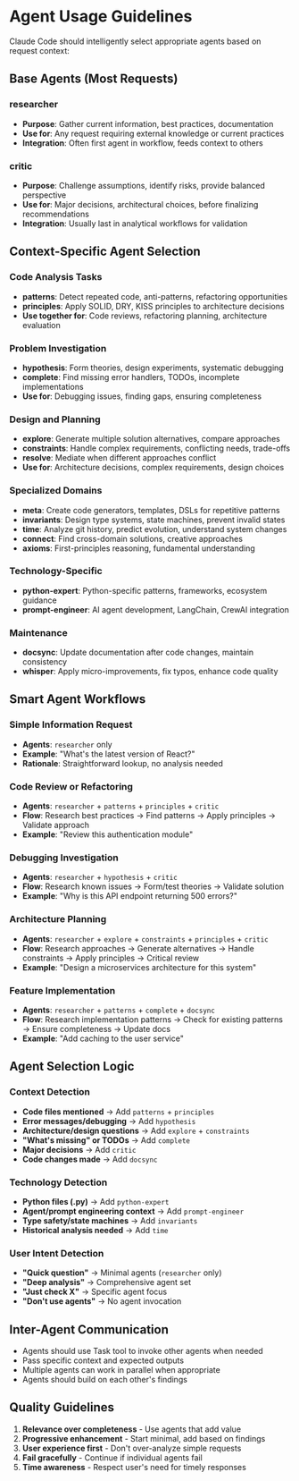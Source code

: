 # Agent Usage Guidelines

Claude Code should intelligently select appropriate agents based on request context:

## Base Agents (Most Requests)

### researcher
- **Purpose**: Gather current information, best practices, documentation
- **Use for**: Any request requiring external knowledge or current practices
- **Integration**: Often first agent in workflow, feeds context to others

### critic  
- **Purpose**: Challenge assumptions, identify risks, provide balanced perspective
- **Use for**: Major decisions, architectural choices, before finalizing recommendations
- **Integration**: Usually last in analytical workflows for validation

## Context-Specific Agent Selection

### Code Analysis Tasks
- **patterns**: Detect repeated code, anti-patterns, refactoring opportunities
- **principles**: Apply SOLID, DRY, KISS principles to architecture decisions
- **Use together for**: Code reviews, refactoring planning, architecture evaluation

### Problem Investigation
- **hypothesis**: Form theories, design experiments, systematic debugging
- **complete**: Find missing error handlers, TODOs, incomplete implementations  
- **Use for**: Debugging issues, finding gaps, ensuring completeness

### Design and Planning
- **explore**: Generate multiple solution alternatives, compare approaches
- **constraints**: Handle complex requirements, conflicting needs, trade-offs
- **resolve**: Mediate when different approaches conflict
- **Use for**: Architecture decisions, complex requirements, design choices

### Specialized Domains
- **meta**: Create code generators, templates, DSLs for repetitive patterns
- **invariants**: Design type systems, state machines, prevent invalid states
- **time**: Analyze git history, predict evolution, understand system changes
- **connect**: Find cross-domain solutions, creative approaches
- **axioms**: First-principles reasoning, fundamental understanding

### Technology-Specific
- **python-expert**: Python-specific patterns, frameworks, ecosystem guidance
- **prompt-engineer**: AI agent development, LangChain, CrewAI integration

### Maintenance
- **docsync**: Update documentation after code changes, maintain consistency
- **whisper**: Apply micro-improvements, fix typos, enhance code quality

## Smart Agent Workflows

### Simple Information Request
- **Agents**: `researcher` only
- **Example**: "What's the latest version of React?"
- **Rationale**: Straightforward lookup, no analysis needed

### Code Review or Refactoring
- **Agents**: `researcher` + `patterns` + `principles` + `critic`
- **Flow**: Research best practices → Find patterns → Apply principles → Validate approach
- **Example**: "Review this authentication module"

### Debugging Investigation  
- **Agents**: `researcher` + `hypothesis` + `critic`
- **Flow**: Research known issues → Form/test theories → Validate solution
- **Example**: "Why is this API endpoint returning 500 errors?"

### Architecture Planning
- **Agents**: `researcher` + `explore` + `constraints` + `principles` + `critic`
- **Flow**: Research approaches → Generate alternatives → Handle constraints → Apply principles → Critical review
- **Example**: "Design a microservices architecture for this system"

### Feature Implementation
- **Agents**: `researcher` + `patterns` + `complete` + `docsync`
- **Flow**: Research implementation patterns → Check for existing patterns → Ensure completeness → Update docs
- **Example**: "Add caching to the user service"

## Agent Selection Logic

### Context Detection
- **Code files mentioned** → Add `patterns` + `principles`
- **Error messages/debugging** → Add `hypothesis`  
- **Architecture/design questions** → Add `explore` + `constraints`
- **"What's missing" or TODOs** → Add `complete`
- **Major decisions** → Add `critic`
- **Code changes made** → Add `docsync`

### Technology Detection
- **Python files (.py)** → Add `python-expert`
- **Agent/prompt engineering context** → Add `prompt-engineer`
- **Type safety/state machines** → Add `invariants`
- **Historical analysis needed** → Add `time`

### User Intent Detection
- **"Quick question"** → Minimal agents (`researcher` only)
- **"Deep analysis"** → Comprehensive agent set
- **"Just check X"** → Specific agent focus
- **"Don't use agents"** → No agent invocation

## Inter-Agent Communication
- Agents should use Task tool to invoke other agents when needed
- Pass specific context and expected outputs
- Multiple agents can work in parallel when appropriate
- Agents should build on each other's findings

## Quality Guidelines
1. **Relevance over completeness** - Use agents that add value
2. **Progressive enhancement** - Start minimal, add based on findings
3. **User experience first** - Don't over-analyze simple requests  
4. **Fail gracefully** - Continue if individual agents fail
5. **Time awareness** - Respect user's need for timely responses